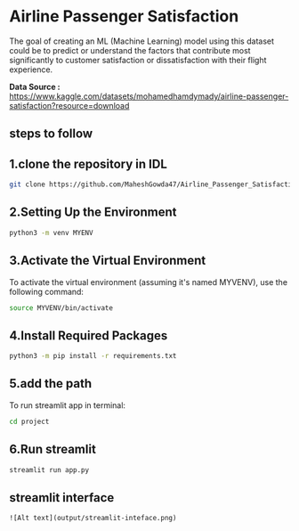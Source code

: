 #  Airline Passenger Satisfaction 

The goal of creating an ML (Machine Learning) model using this dataset could be to predict or understand the factors that contribute most significantly to customer satisfaction or dissatisfaction with their flight experience.

**Data Source :**  https://www.kaggle.com/datasets/mohamedhamdymady/airline-passenger-satisfaction?resource=download

## steps to follow

## 1.clone the repository in IDL
```bash
git clone https://github.com/MaheshGowda47/Airline_Passenger_Satisfaction_MLOps.git
```

## 2.Setting Up the Environment
```bash
python3 -m venv MYENV
```

## 3.Activate the Virtual Environment
To activate the virtual environment (assuming it's named MYVENV), use the following command:

```bash
source MYVENV/bin/activate
```

## 4.Install Required Packages

```bash
python3 -m pip install -r requirements.txt
```

## 5.add the path
To run streamlit app in terminal:

```bash
cd project
```

## 6.Run streamlit

```bash
streamlit run app.py
```

## streamlit interface

```
![Alt text](output/streamlit-inteface.png)
```